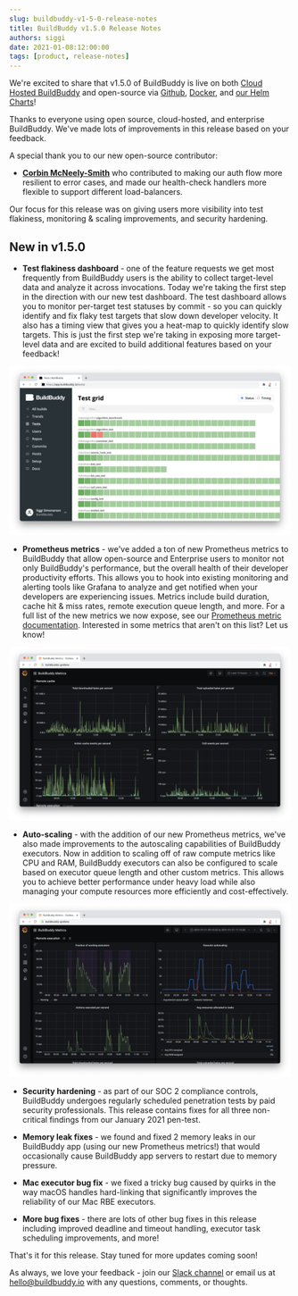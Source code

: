 ```yaml
---
slug: buildbuddy-v1-5-0-release-notes
title: BuildBuddy v1.5.0 Release Notes
authors: siggi
date: 2021-01-08:12:00:00
tags: [product, release-notes]
---
```


We're excited to share that v1.5.0 of BuildBuddy is live on both [Cloud Hosted BuildBuddy](https://app.buildbuddy.io/) and open-source via [Github](https://github.com/buildbuddy-io/buildbuddy), [Docker](https://github.com/buildbuddy-io/buildbuddy/blob/master/docs/on-prem.md#docker-image), and [our Helm Charts](https://github.com/buildbuddy-io/buildbuddy-helm)!

Thanks to everyone using open source, cloud-hosted, and enterprise BuildBuddy. We've made lots of improvements in this release based on your feedback.

A special thank you to our new open-source contributor:

- [**Corbin McNeely-Smith**](https://github.com/restingbull) who contributed to making our auth flow more resilient to error cases, and made our health-check handlers more flexible to support different load-balancers.

Our focus for this release was on giving users more visibility into test flakiness, monitoring & scaling improvements, and security hardening.

<!-- truncate -->

## New in v1.5.0

- **Test flakiness dashboard** - one of the feature requests we get most frequently from BuildBuddy users is the ability to collect target-level data and analyze it across invocations. Today we're taking the first step in the direction with our new test dashboard. The test dashboard allows you to monitor per-target test statuses by commit - so you can quickly identify and fix flaky test targets that slow down developer velocity. It also has a timing view that gives you a heat-map to quickly identify slow targets. This is just the first step we're taking in exposing more target-level data and are excited to build additional features based on your feedback!

![](../static/img/blog/test-grid.png)

- **Prometheus metrics** - we've added a ton of new Prometheus metrics to BuildBuddy that allow open-source and Enterprise users to monitor not only BuildBuddy's performance, but the overall health of their developer productivity efforts. This allows you to hook into existing monitoring and alerting tools like Grafana to analyze and get notified when your developers are experiencing issues. Metrics include build duration, cache hit & miss rates, remote execution queue length, and more. For a full list of the new metrics we now expose, see our [Prometheus metric documentation](https://www.buildbuddy.io/docs/prometheus-metrics). Interested in some metrics that aren't on this list? Let us know!

![](../static/img/blog/prometheus.png)

- **Auto-scaling** - with the addition of our new Prometheus metrics, we've also made improvements to the autoscaling capabilities of BuildBuddy executors. Now in addition to scaling off of raw compute metrics like CPU and RAM, BuildBuddy executors can also be configured to scale based on executor queue length and other custom metrics. This allows you to achieve better performance under heavy load while also managing your compute resources more efficiently and cost-effectively.

![](../static/img/blog/autoscaling-prometheus.png)

- **Security hardening** - as part of our SOC 2 compliance controls, BuildBuddy undergoes regularly scheduled penetration tests by paid security professionals. This release contains fixes for all three non-critical findings from our January 2021 pen-test.

- **Memory leak fixes** - we found and fixed 2 memory leaks in our BuildBuddy app (using our new Prometheus metrics!) that would occasionally cause BuildBuddy app servers to restart due to memory pressure.

- **Mac executor bug fix** - we fixed a tricky bug caused by quirks in the way macOS handles hard-linking that significantly improves the reliability of our Mac RBE executors.

- **More bug fixes** - there are lots of other bug fixes in this release including improved deadline and timeout handling, executor task scheduling improvements, and more!

That's it for this release. Stay tuned for more updates coming soon!

As always, we love your feedback - join our [Slack channel](https://community.buildbuddy.io) or email us at [hello@buildbuddy.io](mailto:hello@buildbuddy.io) with any questions, comments, or thoughts.
